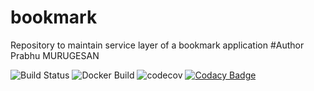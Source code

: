 # bookmark
Repository to maintain service layer of a bookmark application
#Author
Prabhu MURUGESAN

![Build Status](https://travis-ci.com/agil-mugil/bookmark.svg?token=ffZVVypfS6pQcVNnCYe7&branch=master)
![Docker Build](https://img.shields.io/docker/cloud/build/pmurugesan15/bookmark)
![codecov](https://codecov.io/gh/agil-mugil/bookmark/branch/master/graph/badge.svg?token=LP0NFXRR7O)
[![Codacy Badge](https://app.codacy.com/project/badge/Grade/3ef55d4f85f2496b97c4b3bff1b141f8)](https://www.codacy.com?utm_source=github.com&amp;utm_medium=referral&amp;utm_content=agil-mugil/bookmark&amp;utm_campaign=Badge_Grade)

